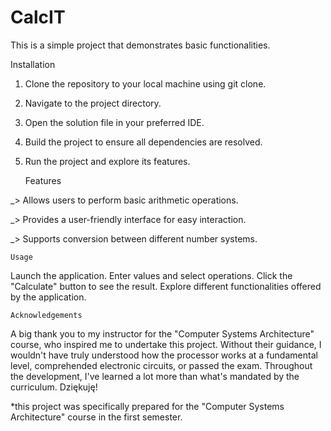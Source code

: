 # CalcIT
This is a simple project that demonstrates basic functionalities.

 Installation
 
1. Clone the repository to your local machine using git clone.
2. Navigate to the project directory.
3. Open the solution file in your preferred IDE.
4. Build the project to ensure all dependencies are resolved.
5. Run the project and explore its features.

   Features
   
_> Allows users to perform basic arithmetic operations.

_> Provides a user-friendly interface for easy interaction.

_> Supports conversion between different number systems.


    Usage
   
Launch the application.
Enter values and select operations.
Click the "Calculate" button to see the result.
Explore different functionalities offered by the application.

    Acknowledgements
 A big thank you to my instructor for the "Computer Systems Architecture" course,
 who inspired me to undertake this project. Without their guidance, I wouldn't
 have truly understood how the processor works at a fundamental level, comprehended
 electronic circuits, or passed the exam. Throughout the development, I've learned
 a lot more than what's mandated by the curriculum. Dziękuję!


*this project was specifically prepared for the "Computer Systems Architecture" course in the first semester.
